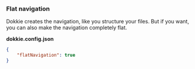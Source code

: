 ### Flat navigation

Dokkie creates the navigation, like you structure your files. But if you want, you can also make the navigation completely flat.

**dokkie.config.json**

```json
{
	"flatNavigation": true
}
```
